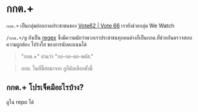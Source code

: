 # กกต.+

`กกต.+` เป็นกลุ่มย่อยภาคประชาชนของ [Vote62 | Vote 66](https://www.vote62.com/) เรายังช่วยกลุ่ม We Watch

`/กกต.+/g` ยังเป็น [regex](https://th.wikipedia.org/wiki/%E0%B8%99%E0%B8%B4%E0%B8%9E%E0%B8%88%E0%B8%99%E0%B9%8C%E0%B8%9B%E0%B8%A3%E0%B8%81%E0%B8%95%E0%B8%B4) ซึ่งมีความนัยว่าพวกเราประชาชนทุกคนต่างก็เป็นกกต.ที่ช่วยกันตรวจสอบความถูกต้อง โปร่งใส ของการนับคะแนนได้ 

> "กกต.+" อ่านว่า "กอ-กอ-ตอ-พลัส." 

> กกต. ในที่นี้ย่อมาจาก กูก็นับเลือกตั้งนี้



## กกต.+ โปรเจ็คมีอะไรบ้าง?
ดูใน repo ได้


